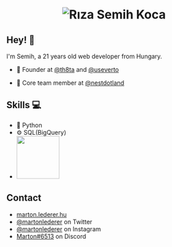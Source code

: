 <h1 align="center">
  <img src="https://raw.githubusercontent.com/rsemihkoca/Riza-Semih-Koca/e5c5fc6e24fc8d878a31ed3372c069f3b8771590/name.svg" alt="Rıza Semih Koca" />
</h1>

## Hey! 👋
I'm Semih, a 21 years old web developer from Hungary.

- 🧭 Founder at [@th8ta](https://github.com/th8ta) and [@useverto](https://github.com/useverto)

- 👥 Core team member at [@nestdotland](https://github.com/nestdotland)

## Skills 💻
- 🐍 Python
- ⚙️ SQL(BigQuery)
-  <img src="https://upload.wikimedia.org/wikipedia/commons/thumb/3/34/Microsoft_Office_Excel_%282019%E2%80%93present%29.svg/826px-Microsoft_Office_Excel_%282019%E2%80%93present%29.svg.png" width="100" height="100">


## Contact
- [marton.lederer.hu](https://marton.lederer.hu)
- [@martonlederer](https://twitter.com/martonlederer) on Twitter
- [@martonlederer](https://twitter.com/instagram) on Instagram
- [Marton#6513](./) on Discord
